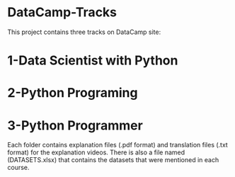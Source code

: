 # DataCamp-Tracks
This project contains three tracks on DataCamp site:
# 1-Data Scientist with Python
# 2-Python Programing
# 3-Python Programmer
Each folder contains explanation files (.pdf format) and translation files (.txt format) for the explanation videos.
There is also a file named (DATASETS.xlsx) that contains the datasets that were mentioned in each course.

